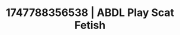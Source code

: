 ---
categories:
- Femdom wrestling
- Babysitter scenario
- Sneaker fetish
- Midnight surrender
- Erotic silhouette
image: /assets/images/1747788356538.jpg
layout: post
seo:
  description: Featured content with artistic Scat Fetish, ABDL Play. HD images available.
  keywords: Scat Fetish, ABDL Play
  og_image: /assets/images/1747788356538.jpg
  schema_type: VisualArtwork
tags:
- ABDL Play
- Scat Fetish
- '#1747788356538'
title: 1747788356538 | ABDL Play Scat Fetish
---